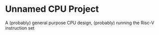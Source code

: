 # Unnamed CPU Project
A (probably) general purpose CPU design, (probably) running the Risc-V instruction set
